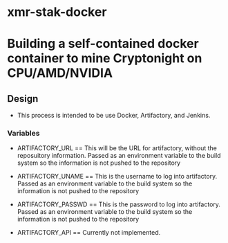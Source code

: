 # xmr-stak-docker
# Building a self-contained docker container to mine Cryptonight on CPU/AMD/NVIDIA

## Design
* This process is intended to be use Docker, Artifactory, and Jenkins.

### Variables

* ARTIFACTORY_URL == This will be the URL for artifactory, without the reposuitory information.  Passed as an environment variable to the build system so the information is not pushed to the repository

* ARTIFACTORY_UNAME == This is the username to log into artifactory.  Passed as an environment variable to the build system so the information is not pushed to the repository

* ARTIFACTORY_PASSWD == This is the password to log into artifactory.  Passed as an environment variable to the build system so the information is not pushed to the repository

* ARTIFACTORY_API == Currently not implemented.
